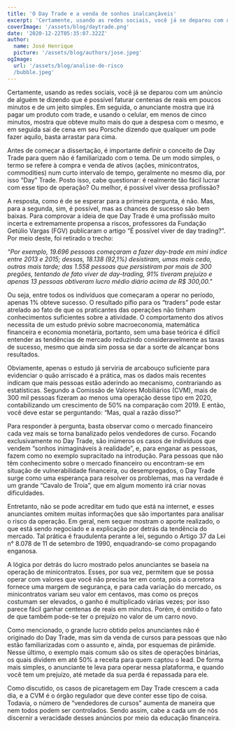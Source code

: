```yaml
---
title: 'O Day Trade e a venda de sonhos inalcançáveis'
excerpt: 'Certamente, usando as redes sociais, você já se deparou com um anúncio de alguém te dizendo que é possível faturar centenas de reais em poucos minutos e de um jeito simples. Em seguida, o anunciante mostra que irá pagar um produto com trade, e usando o celular, em menos de cinco minutos, mostra que obteve muito mais do que a despesa com o mesmo, e em seguida sai de cena em seu Porsche dizendo que qualquer um pode fazer aquilo, basta arrastar para cima.'
coverImage: '/assets/blog/daytrade.png'
date: '2020-12-22T05:35:07.322Z'
author:
  name: José Henrique
  picture: '/assets/blog/authors/jose.jpeg'
ogImage:
  url: '/assets/blog/analise-de-risco
  /bubble.jpeg'
---
```

Certamente, usando as redes sociais, você já se deparou com um anúncio de
alguém te dizendo que é possível faturar centenas de reais em poucos minutos e de
um jeito simples. Em seguida, o anunciante mostra que irá pagar um produto com
trade, e usando o celular, em menos de cinco minutos, mostra que obteve muito mais
do que a despesa com o mesmo, e em seguida sai de cena em seu Porsche dizendo
que qualquer um pode fazer aquilo, basta arrastar para cima.

Antes de começar a dissertação, é importante definir o conceito de Day Trade
para quem não é familiarizado com o tema. De um modo simples, o termo se refere à
compra e venda de ativos (ações, minicontratos, commodities) num curto intervalo de
tempo, geralmente no mesmo dia, por isso “Day” Trade. Posto isso, cabe questionar:
é realmente tão fácil lucrar com esse tipo de operação? Ou melhor, é possível viver
dessa profissão?

A resposta, como é de se esperar para a primeira pergunta, é não. Mas, para a
segunda, sim, é possível, mas as chances de sucesso são bem baixas. Para
comprovar a ideia de que Day Trade é uma profissão muito incerta e extremamente
propensa a riscos, professores da Fundação Getúlio Vargas (FGV) publicaram o artigo
“É possível viver de day trading?”. Por meio deste, foi retirado o trecho:

*“Por exemplo, 19.696 pessoas começaram a fazer day-trade em mini índice
entre 2013 e 2015; dessas, 18.138 (92,1%) desistiram, umas mais cedo, outras mais
tarde; das 1.558 pessoas que persistiram por mais de 300 pregões, tentando de fato
viver de day-trading, 91% tiveram prejuízo e apenas 13 pessoas obtiveram lucro
médio diário acima de R$ 300,00."*

Ou seja, entre todos os indivíduos que começaram a operar no período, apenas
1% obteve sucesso. O resultado pífio para os “traders” pode estar atrelado ao fato de
que os praticantes das operações não tinham conhecimentos suficientes sobre a
atividade. O comportamento dos ativos necessita de um estudo prévio sobre
macroeconomia, matemática financeira e economia monetária, portanto, sem uma
base teórica é difícil entender as tendências de mercado reduzindo consideravelmente
as taxas de sucesso, mesmo que ainda sim possa se dar a sorte de alcançar bons
resultados.

Obviamente, apenas o estudo já serviria de arcabouço suficiente para
evidenciar o quão arriscado é a prática, mas os dados mais recentes indicam que mais
pessoas estão aderindo ao mecanismo, contrariando as estatísticas. Segundo a
Comissão de Valores Mobiliários (CVM), mais de 300 mil pessoas fizeram ao menos
uma operação desse tipo em 2020, contabilizando um crescimento de 50% na
comparação com 2019. E então, você deve estar se perguntando: “Mas, qual a razão
disso?”

Para responder à pergunta, basta observar como o mercado financeiro cada
vez mais se torna banalizado pelos vendedores de curso. Focando exclusivamente no
Day Trade, são inúmeros os casos de indivíduos que vendem “sonhos inimagináveis
à realidade”, e, para enganar as pessoas, fazem como no exemplo supracitado na
introdução. Para pessoas que não têm conhecimento sobre o mercado financeiro ou
encontram-se em situação de vulnerabilidade financeira, ou desempregados, o Day
Trade surge como uma esperança para resolver os problemas, mas na verdade é um
grande “Cavalo de Troia”, que em algum momento irá criar novas dificuldades. 

Entretanto, não se pode acreditar em tudo que está na internet, e esses anunciantes
omitem muitas informações que são importantes para analisar o risco da operação.
Em geral, nem sequer mostram o aporte realizado, o que está sendo negociado e a
explicação por detrás da tendência do mercado. Tal prática é fraudulenta perante a
lei, segundo o Artigo 37 da Lei n° 8.078 de 11 de setembro de 1990, enquadrando-se
como propagando enganosa.

A lógica por detrás do lucro mostrado pelos anunciantes se baseia na operação
de minicontratos. Esses, por sua vez, permitem que se possa operar com valores que
você não precisa ter em conta, pois a corretora fornece uma margem de segurança,
e para cada variação do mercado, os minicontratos variam seu valor em centavos,
mas como os preços costumam ser elevados, o ganho é multiplicado várias vezes;
por isso parece fácil ganhar centenas de reais em minutos. Porém, é omitido o fato de
que também pode-se ter o prejuízo no valor de um carro novo.

Como mencionado, o grande lucro obtido pelos anunciantes não é originado do
Day Trade, mas sim da venda de cursos para pessoas que não estão familiarizadas
com o assunto e, ainda, por esquemas de pirâmide. Nesse último, o exemplo mais
comum são os sites de operações binárias, os quais dividem em até 50% a receita
para quem captou o lead. De forma mais simples, o anunciante te leva para operar
nessa plataforma, e quando você tem um prejuízo, até metade da sua perda é
repassada para ele.

Como discutido, os casos de picaretagem em Day Trade crescem a cada dia,
e a CVM é o órgão regulador que deve conter esse tipo de coisa. Todavia, o número
de “vendedores de cursos” aumenta de maneira que nem todos podem ser
controlados. Sendo assim, cabe a cada um de nós discernir a veracidade desses
anúncios por meio da educação financeira.
